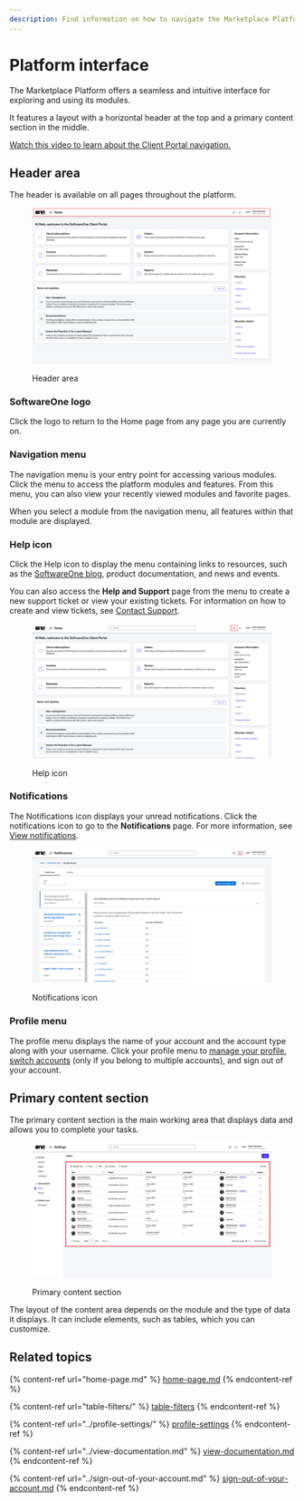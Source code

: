 ```yaml
---
description: Find information on how to navigate the Marketplace Platform.
---
```


# Platform interface

The Marketplace Platform offers a seamless and intuitive interface for exploring and using its modules.

It features a layout with a horizontal header at the top and a primary content section in the middle.

[Watch this video to learn about the Client Portal navigation.](https://vimeo.com/889170042)

## Header area

The header is available on all pages throughout the platform.

<figure><img src="../../.gitbook/assets/image (297).png" alt=""><figcaption><p>Header area</p></figcaption></figure>

### SoftwareOne logo

Click the logo to return to the Home page from any page you are currently on.

### Navigation menu

The navigation menu is your entry point for accessing various modules. Click the menu to access the platform modules and features. From this menu, you can also view your recently viewed modules and favorite pages.

When you select a module from the navigation menu, all features within that module are displayed.

### Help icon

Click the Help icon to display the menu containing links to resources, such as the [SoftwareOne blog](https://www.softwareone.com/en/blog/articles), product documentation, and news and events.&#x20;

You can also access the **Help and Support** page from the menu to create a new support ticket or view your existing tickets. For information on how to create and view tickets, see [Contact Support](../../help-and-support/getting-support.md).

<figure><img src="../../.gitbook/assets/image (298).png" alt=""><figcaption><p>Help icon</p></figcaption></figure>

### Notifications

The Notifications icon displays your unread notifications. Click the notifications icon to go to the **Notifications** page. For more information, see [View notifications](../profile-settings/view-notifications.md).

<figure><img src="../../.gitbook/assets/image (299).png" alt=""><figcaption><p>Notifications icon</p></figcaption></figure>

### Profile menu

The profile menu displays the name of your account and the account type along with your username. Click your profile menu to [manage your profile](../profile-settings/manage-your-profile.md), [switch accounts](../profile-settings/switch-accounts.md) (only if you belong to multiple accounts), and sign out of your account.&#x20;

## Primary content section

The primary content section is the main working area that displays data and allows you to complete your tasks.&#x20;

<figure><img src="../../.gitbook/assets/image (300).png" alt=""><figcaption><p>Primary content section</p></figcaption></figure>

The layout of the content area depends on the module and the type of data it displays. It can include elements, such as tables, which you can customize.

## Related topics

{% content-ref url="home-page.md" %}
[home-page.md](home-page.md)
{% endcontent-ref %}

{% content-ref url="table-filters/" %}
[table-filters](table-filters/)
{% endcontent-ref %}

{% content-ref url="../profile-settings/" %}
[profile-settings](../profile-settings/)
{% endcontent-ref %}

{% content-ref url="../view-documentation.md" %}
[view-documentation.md](../view-documentation.md)
{% endcontent-ref %}

{% content-ref url="../sign-out-of-your-account.md" %}
[sign-out-of-your-account.md](../sign-out-of-your-account.md)
{% endcontent-ref %}
